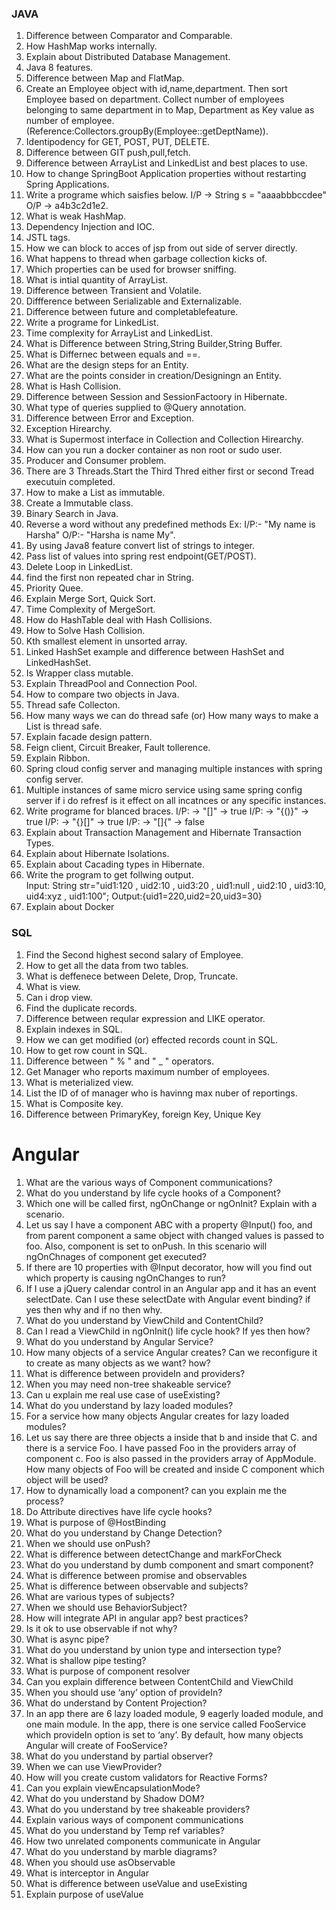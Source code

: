 ### JAVA
1. Difference between Comparator and Comparable.
2. How HashMap works internally.
3. Explain about Distributed Database Management.
4. Java 8 features.
5. Difference between Map and FlatMap.
6. Create an Employee object with id,name,department. Then sort Employee based on department. Collect number of employees belonging to same department in to Map, Department as Key value as number of employee. (Reference:Collectors.groupBy(Employee::getDeptName)).
7. Identipodency for GET, POST, PUT, DELETE.
9. Difference between GIT push,pull,fetch.
10. Difference between ArrayList and LinkedList and best places to use.
11. How to change SpringBoot Application properties without restarting Spring Applications.
12. Write a programe which saisfies below.
        I/P -> String s = "aaaabbbccdee"
        O/P -> a4b3c2d1e2.
12. What is weak HashMap.
13. Dependency Injection and IOC.
14. JSTL tags.
15. How we can block to acces of jsp from out side of server directly.
16. What happens to thread when garbage collection kicks of.
17. Which properties can be used for browser sniffing.
18. What is intial quantity of ArrayList.
19. Difference between Transient and Volatile.
20. Diffference between Serializable and Externalizable.
21. Difference between future and completablefeature.
22. Write a programe for LinkedList.
23. Time complexity for ArrayList and LinkedList.
24. What is Difference between String,String Builder,String Buffer.
25. What is Differnec between equals and ==.
26. What are the design steps for an Entity.
27. What are the points consider in creation/Designingn an Entity.
28. What is Hash Collision.
29. Difference between Session and SessionFactoory in Hibernate.
30. What type of queries supplied to @Query annotation.
31. Difference between Error and Exception.
32. Exception Hirearchy.
33. What is Supermost interface in Collection and Collection Hirearchy.
34. How can you run a docker container as non root or sudo user.
35. Producer and Consumer problem.
36. There are 3 Threads.Start the Third Thred either first or second Tread executuin completed.
37. How to make a List as immutable.
38. Create a Immutable class.
39. Binary Search in Java.
40. Reverse a word without any predefined methods Ex: I/P:- "My name is Harsha"  O/P:- "Harsha is name My".
41. By using Java8 feature convert list of strings to integer.
42. Pass list of values into spring rest endpoint(GET/POST).
43. Delete Loop in LinkedList.
44. find the first non repeated char in String.
45. Priority Quee.
46. Explain Merge Sort, Quick Sort.
47. Time Complexity of MergeSort.
48. How do HashTable deal with Hash Collisions.
49. How to Solve Hash Collision.
50. Kth smallest element in unsorted array.
51. Linked HashSet example and difference between HashSet and LinkedHashSet.
52. Is Wrapper class mutable.
53. Explain ThreadPool and Connection Pool.
54. How to compare two objects in Java.
55. Thread safe Collecton.
56. How many ways we can do thread safe (or) How many ways to make a List is thread safe.
57. Explain facade design pattern.
58. Feign client, Circuit Breaker, Fault tollerence.
59. Explain Ribbon.
60. Spring cloud config server and managing multiple instances with spring config server.
61. Multiple instances of same micro service using same spring config server if i do refresf is it effect on all incatnces or any specific instances.  
62. Write programe for blanced braces.
        I/P: -> "[]" -> true
        I/P: -> "{()}" -> true
        I/P: -> "{}[]" -> true
        I/P: -> "[]{" -> false
63. Explain about Transaction Management and Hibernate Transaction Types.
64. Explain about Hibernate Isolations.
65. Explain about Cacading types in Hibernate.
66. Write the program to get follwing output.     
    Input:  String str="uid1:120 , uid2:10 , uid3:20 , uid1:null , uid2:10 , uid3:10, uid4:xyz , uid1:100";
    Output:{uid1=220,uid2=20,uid3=30}
67. Explain about Docker
            
        
### SQL
1. Find the Second highest second salary of Employee.
2. How to get all the data from two tables.
3. What is deffenece between Delete, Drop, Truncate.
4. What is view.
5. Can i drop view.
6. Find the duplicate records.
7. Difference between reqular expression and LIKE operator.
8. Explain indexes in SQL.
9. How we can get modified (or) effected records count in SQL.
10. How to get row count in SQL.
11. Difference between " % " and " _ " operators.
12. Get Manager who reports maximum number of employees.
13. What is meterialized view.
14. List the ID of of manager who is havinng max nuber of reportings.
15. What is Composite key.
16. Difference between PrimaryKey, foreign Key, Unique Key 

# Angular
1. What are the various ways of Component communications?
2. What do you understand by life cycle hooks of a Component?
4. Which one will be called first, ngOnChange or ngOnInit? Explain with a scenario.
6. Let us say I have a component ABC with a property @Input() foo, and from parent component a same object with changed values is passed to foo. Also, component is set to onPush. In this scenario will ngOnChnages of component get executed?
7. If there are 10 properties with @Input decorator, how will you find out which property is causing ngOnChanges to run?
8. If I use a jQuery calendar control in an Angular app and it has an event selectDate. Can I use these selectDate with Angular event binding? if yes then why and if no then why.
9. What do you understand by ViewChild and ContentChild?
10. Can I read a ViewChild in ngOnInit() life cycle hook? If yes then how?
11. What do you understand by Angular Service?
12. How many objects of a service Angular creates? Can we reconfigure it to create as many objects as we want? how?
13. What is difference between provideIn and providers?
14. When you may need non-tree shakeable service?
15. Can u explain me real use case of useExisting?
16. What do you understand by lazy loaded modules?
17. For a service how many objects Angular creates for lazy loaded modules?
18. Let us say there are three objects a inside that b and inside that C. and there is a service Foo. I have passed Foo in the providers array of component c. Foo is also passed in the providers array of AppModule. How many objects of Foo will be created and inside C component which object will be used?
19. How to dynamically load a component? can you explain me the process?
20. Do Attribute directives have life cycle hooks?
21. What is purpose of @HostBinding
22. What do you understand by Change Detection?
23. When we should use onPush?
24. What is difference between detectChange and markForCheck
24. What do you understand by dumb component and smart component?
26. What is difference between promise and observables
27. What is difference between observable and subjects?
28. What are various types of subjects?
29. When we should use BehaviorSubject?
30. How will integrate API in angular app? best practices?
31. Is it ok to use observable<any> if not why?
32. What is async pipe?
33. What do you understand by union type and intersection type?
34. What is shallow pipe testing?
35. What is purpose of component resolver
36. Can you explain difference between ContentChild and ViewChild
37. When you should use ‘any’ option of provideIn?
38. What do understand by Content Projection?
39. In an app there are 6 lazy loaded module, 9 eagerly loaded module, and one main module. In the app, there is one service called FooService which provideIn option is set to ‘any’. By default, how many objects Angular will create of FooService?
40. What do you understand by partial observer?
41. When we can use ViewProvider?
42. How will you create custom validators for Reactive Forms?
43. Can you explain viewEncapsulationMode?
44. What do you understand by Shadow DOM?
45. What do you understand by tree shakeable providers?
46. Explain various ways of component communications
47. What do you understand by Temp ref variables?
48. How two unrelated components communicate in Angular
49. What do you understand by marble diagrams?
50. When you should use asObservable
51. What is interceptor in Angular
52. What is difference between useValue and useExisting
53. Explain purpose of useValue
